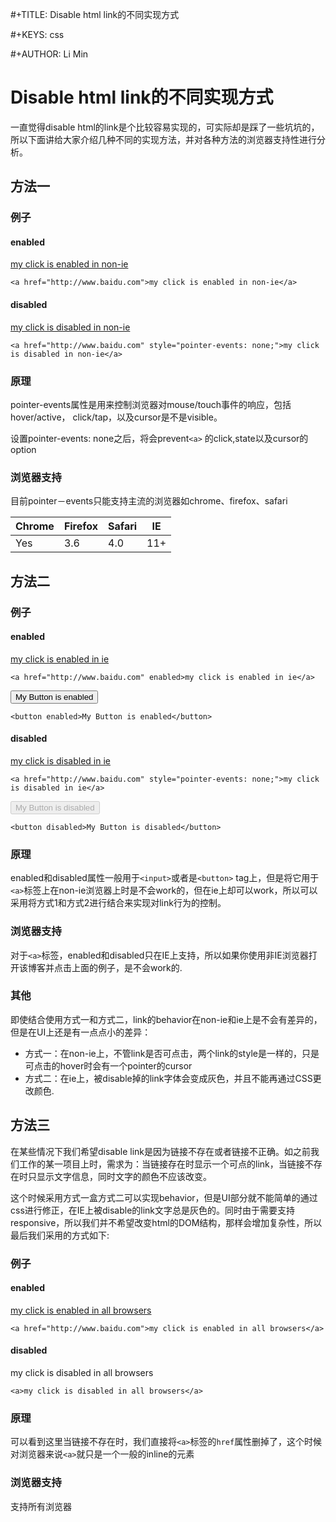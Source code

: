  #+TITLE: Disable html link的不同实现方式

 #+KEYS: css
 
 #+AUTHOR: Li Min
 
# Disable html link的不同实现方式

一直觉得disable html的link是个比较容易实现的，可实际却是踩了一些坑坑的，所以下面讲给大家介绍几种不同的实现方法，并对各种方法的浏览器支持性进行分析。

## 方法一

### 例子
#### enabled

 <a href="http://www.baidu.com">my click is enabled in non-ie</a>

	<a href="http://www.baidu.com">my click is enabled in non-ie</a>
	
#### disabled

 <a href="http://www.baidu.com" style="pointer-events: none;">my click is disabled in non-ie</a>

	<a href="http://www.baidu.com" style="pointer-events: none;">my click is disabled in non-ie</a>

	
### 原理
pointer-events属性是用来控制浏览器对mouse/touch事件的响应，包括hover/active， click/tap，以及cursor是不是visible。

设置pointer-events: none之后，将会prevent`<a>` 的click,state以及cursor的option


### 浏览器支持
目前pointer－events只能支持主流的浏览器如chrome、firefox、safari

Chrome | Firefox | Safari   | IE
------ | ------  | -------  | -------
Yes    | 3.6     | 4.0		 | 11+




## 方法二

### 例子
#### enabled

 <a href="http://www.baidu.com" enabled>my click is enabled in ie</a>

	<a href="http://www.baidu.com" enabled>my click is enabled in ie</a>

 <button enabled>My Button is enabled</button>

	<button enabled>My Button is enabled</button>
	
#### disabled

 <a href="http://www.baidu.com" disabled>my click is disabled in ie</a>

	<a href="http://www.baidu.com" style="pointer-events: none;">my click is disabled in ie</a>

 <button disabled>My Button is disabled</button>

	<button disabled>My Button is disabled</button>

	
### 原理
enabled和disabled属性一般用于`<input>`或者是`<button>` tag上，但是将它用于`<a>`标签上在non-ie浏览器上时是不会work的，但在ie上却可以work，所以可以采用将方式1和方式2进行结合来实现对link行为的控制。


### 浏览器支持
对于`<a>`标签，enabled和disabled只在IE上支持，所以如果你使用非IE浏览器打开该博客并点击上面的例子，是不会work的.

### 其他
即使结合使用方式一和方式二，link的behavior在non-ie和ie上是不会有差异的，但是在UI上还是有一点点小的差异：

* 方式一：在non-ie上，不管link是否可点击，两个link的style是一样的，只是可点击的hover时会有一个pointer的cursor
* 方式二：在ie上，被disable掉的link字体会变成灰色，并且不能再通过CSS更改颜色.

## 方法三
在某些情况下我们希望disable link是因为链接不存在或者链接不正确。如之前我们工作的某一项目上时，需求为：当链接存在时显示一个可点的link，当链接不存在时只显示文字信息，同时文字的颜色不应该改变。

这个时候采用方式一盒方式二可以实现behavior，但是UI部分就不能简单的通过css进行修正，在IE上被disable的link文字总是灰色的。同时由于需要支持responsive，所以我们并不希望改变html的DOM结构，那样会增加复杂性，所以最后我们采用的方式如下:

### 例子
#### enabled

 <a href="http://www.baidu.com">my click is enabled in all browsers</a>

	<a href="http://www.baidu.com">my click is enabled in all browsers</a>
	
#### disabled

 <a>my click is disabled in all browsers</a>

	<a>my click is disabled in all browsers</a>

	
### 原理
可以看到这里当链接不存在时，我们直接将`<a>`标签的`href`属性删掉了，这个时候对浏览器来说`<a>`就只是一个一般的inline的元素

### 浏览器支持
支持所有浏览器